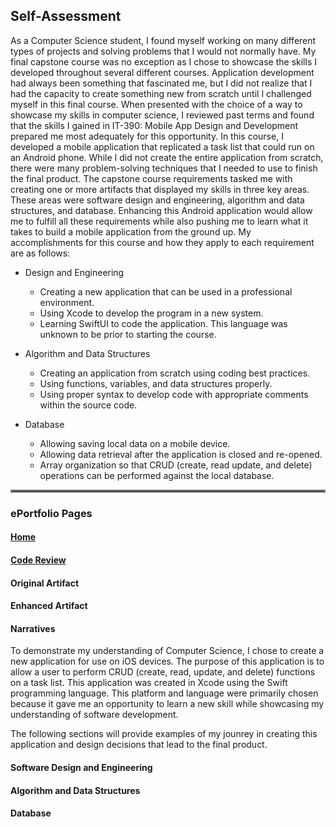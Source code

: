 ## Self-Assessment
As a Computer Science student, I found myself working on many different types of projects and solving problems that I would not normally have. My final capstone course was no exception as I chose to showcase the skills I developed throughout several different courses. Application development had always been something that fascinated me, but I did not realize that I had the capacity to create something new from scratch until I challenged myself in this final course. When presented with the choice of a way to showcase my skills in computer science, I reviewed past terms and found that the skills I gained in IT-390: Mobile App Design and Development prepared me most adequately for this opportunity.
In this course, I developed a mobile application that replicated a task list that could run on an Android phone. While I did not create the entire application from scratch, there were many problem-solving techniques that I needed to use to finish the final product. The capstone course requirements tasked me with creating one or more artifacts that displayed my skills in three key areas. These areas were software design and engineering, algorithm and data structures, and database. Enhancing this Android application would allow me to fulfill all these requirements while also pushing me to learn what it takes to build a mobile application from the ground up. 
My accomplishments for this course and how they apply to each requirement are as follows:

- Design and Engineering
	- Creating a new application that can be used in a professional environment.
	- Using Xcode to develop the program in a new system.
	- Learning SwiftUI to code the application. This language was unknown to be prior to starting the course.

- Algorithm and Data Structures
	- Creating an application from scratch using coding best practices.
	- Using functions, variables, and data structures properly.
	- Using proper syntax to develop code with appropriate comments within the source code.

- Database
	- Allowing saving local data on a mobile device.
	- Allowing data retrieval after the application is closed and re-opened.
	- Array organization so that CRUD (create, read update, and delete) operations can be performed against the local database.

<hr style="border:2px solid gray">

### ePortfolio Pages
#### [Home](https://dustin-snhu.github.io)
#### [Code Review](https://dustin-snhu.github.io/code_review)
#### Original Artifact
#### Enhanced Artifact
#### Narratives
To demonstrate my understanding of Computer Science, I chose to create a new application for use on iOS devices. The purpose of this application is to allow a user to perform CRUD (create, read, update, and delete) functions on a task list. This application was created in Xcode using the Swift programming language. This platform and language were primarily chosen because it gave me an opportunity to learn a new skill while showcasing my understanding of software development.

The following sections will provide examples of my jounrey in creating this application and design decisions that lead to the final product.

#### Software Design and Engineering


#### Algorithm and Data Structures


#### Database
